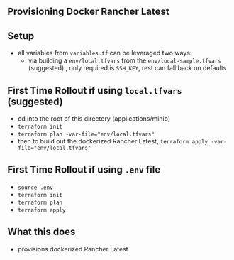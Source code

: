 ## Provisioning Docker Rancher Latest

## Setup
- all variables from `variables.tf` can be leveraged two ways:
    - via building a `env/local.tfvars` from the `env/local-sample.tfvars` (suggested)  , only required is `SSH_KEY`, rest can fall back on defaults

## First Time Rollout if using `local.tfvars` (suggested)
- cd into the root of this directory (applications/minio)
- `terraform init`
- `terraform plan -var-file="env/local.tfvars"`
- then to build out the dockerized Rancher Latest, `terraform apply -var-file="env/local.tfvars"`

## First Time Rollout if using `.env` file
- `source .env` 
- `terraform init`
- `terraform plan`
- `terraform apply`

## What this does
- provisions dockerized Rancher Latest